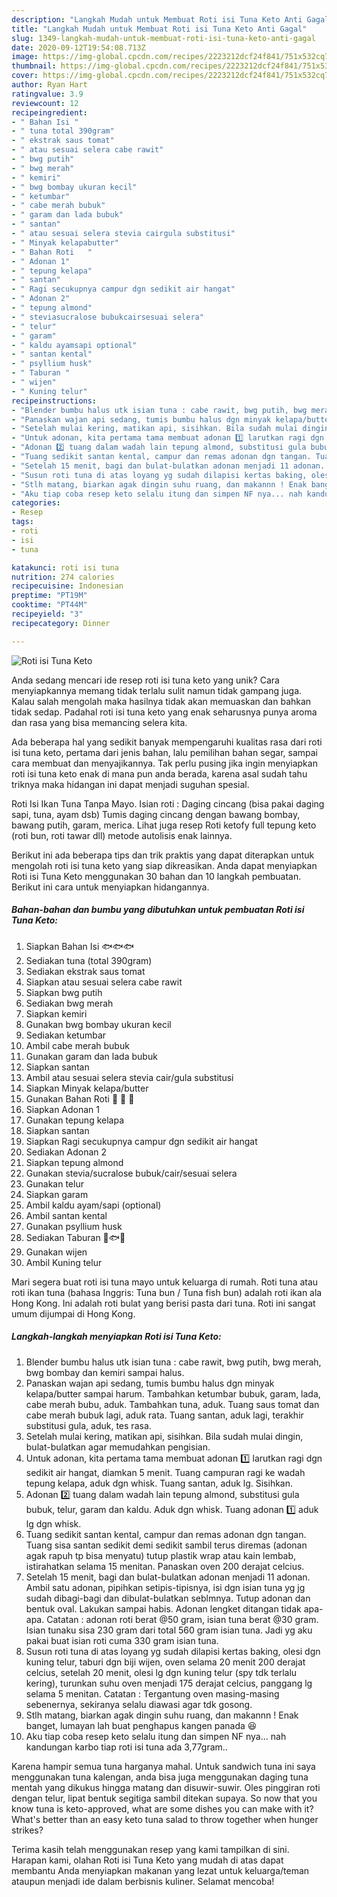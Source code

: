 ```yaml
---
description: "Langkah Mudah untuk Membuat Roti isi Tuna Keto Anti Gagal"
title: "Langkah Mudah untuk Membuat Roti isi Tuna Keto Anti Gagal"
slug: 1349-langkah-mudah-untuk-membuat-roti-isi-tuna-keto-anti-gagal
date: 2020-09-12T19:54:08.713Z
image: https://img-global.cpcdn.com/recipes/2223212dcf24f841/751x532cq70/roti-isi-tuna-keto-foto-resep-utama.jpg
thumbnail: https://img-global.cpcdn.com/recipes/2223212dcf24f841/751x532cq70/roti-isi-tuna-keto-foto-resep-utama.jpg
cover: https://img-global.cpcdn.com/recipes/2223212dcf24f841/751x532cq70/roti-isi-tuna-keto-foto-resep-utama.jpg
author: Ryan Hart
ratingvalue: 3.9
reviewcount: 12
recipeingredient:
- " Bahan Isi "
- " tuna total 390gram"
- " ekstrak saus tomat"
- " atau sesuai selera cabe rawit"
- " bwg putih"
- " bwg merah"
- " kemiri"
- " bwg bombay ukuran kecil"
- " ketumbar"
- " cabe merah bubuk"
- " garam dan lada bubuk"
- " santan"
- " atau sesuai selera stevia cairgula substitusi"
- " Minyak kelapabutter"
- " Bahan Roti   "
- " Adonan 1"
- " tepung kelapa"
- " santan"
- " Ragi secukupnya campur dgn sedikit air hangat"
- " Adonan 2"
- " tepung almond"
- " steviasucralose bubukcairsesuai selera"
- " telur"
- " garam"
- " kaldu ayamsapi optional"
- " santan kental"
- " psyllium husk"
- " Taburan "
- " wijen"
- " Kuning telur"
recipeinstructions:
- "Blender bumbu halus utk isian tuna : cabe rawit, bwg putih, bwg merah, bwg bombay dan kemiri sampai halus."
- "Panaskan wajan api sedang, tumis bumbu halus dgn minyak kelapa/butter sampai harum. Tambahkan ketumbar bubuk, garam, lada, cabe merah bubu, aduk. Tambahkan tuna, aduk. Tuang saus tomat dan cabe merah bubuk lagi, aduk rata. Tuang santan, aduk lagi, terakhir substitusi gula, aduk, tes rasa."
- "Setelah mulai kering, matikan api, sisihkan. Bila sudah mulai dingin, bulat-bulatkan agar memudahkan pengisian."
- "Untuk adonan, kita pertama tama membuat adonan 1️⃣ larutkan ragi dgn sedikit air hangat, diamkan 5 menit. Tuang campuran ragi ke wadah tepung kelapa, aduk dgn whisk. Tuang santan, aduk lg. Sisihkan."
- "Adonan 2️⃣ tuang dalam wadah lain tepung almond, substitusi gula bubuk, telur, garam dan kaldu. Aduk dgn whisk. Tuang adonan 1️⃣ aduk lg dgn whisk."
- "Tuang sedikit santan kental, campur dan remas adonan dgn tangan. Tuang sisa santan sedikit demi sedikit sambil terus diremas (adonan agak rapuh tp bisa menyatu) tutup plastik wrap atau kain lembab, istirahatkan selama 15 menitan. Panaskan oven 200 derajat celcius."
- "Setelah 15 menit, bagi dan bulat-bulatkan adonan menjadi 11 adonan. Ambil satu adonan, pipihkan setipis-tipisnya, isi dgn isian tuna yg jg sudah dibagi-bagi dan dibulat-bulatkan seblmnya. Tutup adonan dan bentuk oval. Lakukan sampai habis. Adonan lengket ditangan tidak apa-apa. Catatan : adonan roti berat @50 gram, isian tuna berat @30 gram. Isian tunaku sisa 230 gram dari total 560 gram isian tuna. Jadi yg aku pakai buat isian roti cuma 330 gram isian tuna."
- "Susun roti tuna di atas loyang yg sudah dilapisi kertas baking, olesi dgn kuning telur, taburi dgn biji wijen, oven selama 20 menit 200 derajat celcius, setelah 20 menit, olesi lg dgn kuning telur (spy tdk terlalu kering), turunkan suhu oven menjadi 175 derajat celcius, panggang lg selama 5 menitan. Catatan : Tergantung oven masing-masing sebenernya, sekiranya selalu diawasi agar tdk gosong."
- "Stlh matang, biarkan agak dingin suhu ruang, dan makannn ! Enak banget, lumayan lah buat penghapus kangen panada 😆"
- "Aku tiap coba resep keto selalu itung dan simpen NF nya... nah kandungan karbo tiap roti isi tuna ada 3,77gram.."
categories:
- Resep
tags:
- roti
- isi
- tuna

katakunci: roti isi tuna 
nutrition: 274 calories
recipecuisine: Indonesian
preptime: "PT19M"
cooktime: "PT44M"
recipeyield: "3"
recipecategory: Dinner

---
```



![Roti isi Tuna Keto](https://img-global.cpcdn.com/recipes/2223212dcf24f841/751x532cq70/roti-isi-tuna-keto-foto-resep-utama.jpg)

Anda sedang mencari ide resep roti isi tuna keto yang unik? Cara menyiapkannya memang tidak terlalu sulit namun tidak gampang juga. Kalau salah mengolah maka hasilnya tidak akan memuaskan dan bahkan tidak sedap. Padahal roti isi tuna keto yang enak seharusnya punya aroma dan rasa yang bisa memancing selera kita.

Ada beberapa hal yang sedikit banyak mempengaruhi kualitas rasa dari roti isi tuna keto, pertama dari jenis bahan, lalu pemilihan bahan segar, sampai cara membuat dan menyajikannya. Tak perlu pusing jika ingin menyiapkan roti isi tuna keto enak di mana pun anda berada, karena asal sudah tahu triknya maka hidangan ini dapat menjadi suguhan spesial.

Roti Isi Ikan Tuna Tanpa Mayo. Isian roti : Daging cincang (bisa pakai daging sapi, tuna, ayam dsb) Tumis daging cincang dengan bawang bombay, bawang putih, garam, merica. Lihat juga resep Roti ketofy full tepung keto (roti bun, roti tawar dll) metode autolisis enak lainnya.


Berikut ini ada beberapa tips dan trik praktis yang dapat diterapkan untuk mengolah roti isi tuna keto yang siap dikreasikan. Anda dapat menyiapkan Roti isi Tuna Keto menggunakan 30 bahan dan 10 langkah pembuatan. Berikut ini cara untuk menyiapkan hidangannya.

<!--inarticleads1-->

##### Bahan-bahan dan bumbu yang dibutuhkan untuk pembuatan Roti isi Tuna Keto:

1. Siapkan  Bahan Isi 🐟🐟🐟
1. Sediakan  tuna (total 390gram)
1. Sediakan  ekstrak saus tomat
1. Siapkan  atau sesuai selera cabe rawit
1. Siapkan  bwg putih
1. Sediakan  bwg merah
1. Siapkan  kemiri
1. Gunakan  bwg bombay ukuran kecil
1. Sediakan  ketumbar
1. Ambil  cabe merah bubuk
1. Gunakan  garam dan lada bubuk
1. Siapkan  santan
1. Ambil  atau sesuai selera stevia cair/gula substitusi
1. Siapkan  Minyak kelapa/butter
1. Gunakan  Bahan Roti 🍞 🍞 🍞
1. Siapkan  Adonan 1️
1. Gunakan  tepung kelapa
1. Siapkan  santan
1. Siapkan  Ragi secukupnya campur dgn sedikit air hangat
1. Sediakan  Adonan 2️
1. Siapkan  tepung almond
1. Gunakan  stevia/sucralose bubuk/cair/sesuai selera
1. Gunakan  telur
1. Siapkan  garam
1. Ambil  kaldu ayam/sapi (optional)
1. Ambil  santan kental
1. Gunakan  psyllium husk
1. Sediakan  Taburan 🍞🐟🍞
1. Gunakan  wijen
1. Ambil  Kuning telur


Mari segera buat roti isi tuna mayo untuk keluarga di rumah. Roti tuna atau roti ikan tuna (bahasa Inggris: Tuna bun / Tuna fish bun) adalah roti ikan ala Hong Kong. Ini adalah roti bulat yang berisi pasta dari tuna. Roti ini sangat umum dijumpai di Hong Kong. 

<!--inarticleads2-->

##### Langkah-langkah menyiapkan Roti isi Tuna Keto:

1. Blender bumbu halus utk isian tuna : cabe rawit, bwg putih, bwg merah, bwg bombay dan kemiri sampai halus.
1. Panaskan wajan api sedang, tumis bumbu halus dgn minyak kelapa/butter sampai harum. Tambahkan ketumbar bubuk, garam, lada, cabe merah bubu, aduk. Tambahkan tuna, aduk. Tuang saus tomat dan cabe merah bubuk lagi, aduk rata. Tuang santan, aduk lagi, terakhir substitusi gula, aduk, tes rasa.
1. Setelah mulai kering, matikan api, sisihkan. Bila sudah mulai dingin, bulat-bulatkan agar memudahkan pengisian.
1. Untuk adonan, kita pertama tama membuat adonan 1️⃣ larutkan ragi dgn sedikit air hangat, diamkan 5 menit. Tuang campuran ragi ke wadah tepung kelapa, aduk dgn whisk. Tuang santan, aduk lg. Sisihkan.
1. Adonan 2️⃣ tuang dalam wadah lain tepung almond, substitusi gula bubuk, telur, garam dan kaldu. Aduk dgn whisk. Tuang adonan 1️⃣ aduk lg dgn whisk.
1. Tuang sedikit santan kental, campur dan remas adonan dgn tangan. Tuang sisa santan sedikit demi sedikit sambil terus diremas (adonan agak rapuh tp bisa menyatu) tutup plastik wrap atau kain lembab, istirahatkan selama 15 menitan. Panaskan oven 200 derajat celcius.
1. Setelah 15 menit, bagi dan bulat-bulatkan adonan menjadi 11 adonan. Ambil satu adonan, pipihkan setipis-tipisnya, isi dgn isian tuna yg jg sudah dibagi-bagi dan dibulat-bulatkan seblmnya. Tutup adonan dan bentuk oval. Lakukan sampai habis. Adonan lengket ditangan tidak apa-apa. Catatan : adonan roti berat @50 gram, isian tuna berat @30 gram. Isian tunaku sisa 230 gram dari total 560 gram isian tuna. Jadi yg aku pakai buat isian roti cuma 330 gram isian tuna.
1. Susun roti tuna di atas loyang yg sudah dilapisi kertas baking, olesi dgn kuning telur, taburi dgn biji wijen, oven selama 20 menit 200 derajat celcius, setelah 20 menit, olesi lg dgn kuning telur (spy tdk terlalu kering), turunkan suhu oven menjadi 175 derajat celcius, panggang lg selama 5 menitan. Catatan : Tergantung oven masing-masing sebenernya, sekiranya selalu diawasi agar tdk gosong.
1. Stlh matang, biarkan agak dingin suhu ruang, dan makannn ! Enak banget, lumayan lah buat penghapus kangen panada 😆
1. Aku tiap coba resep keto selalu itung dan simpen NF nya... nah kandungan karbo tiap roti isi tuna ada 3,77gram..


Karena hampir semua tuna harganya mahal. Untuk sandwich tuna ini saya menggunakan tuna kalengan, anda bisa juga menggunakan daging tuna mentah yang dikukus hingga matang dan disuwir-suwir. Oles pinggiran roti dengan telur, lipat bentuk segitiga sambil ditekan supaya. So now that you know tuna is keto-approved, what are some dishes you can make with it? What&#39;s better than an easy keto tuna salad to throw together when hunger strikes? 

Terima kasih telah menggunakan resep yang kami tampilkan di sini. Harapan kami, olahan Roti isi Tuna Keto yang mudah di atas dapat membantu Anda menyiapkan makanan yang lezat untuk keluarga/teman ataupun menjadi ide dalam berbisnis kuliner. Selamat mencoba!
